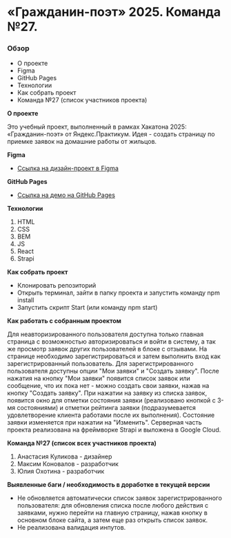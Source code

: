 # «Гражданин-поэт» 2025. Команда №27.

### Обзор

* О проекте
* Figma
* GitHub Pages
* Технологии
* Как собрать проект
* Команда №27 (список участников проекта)

**О проекте**

Это учебный проект, выполненный в рамках Хакатона 2025: «Гражданин-поэт» от Яндекс.Практикум. Идея - создать страницу по приемке заявок на домашние работы от жильцов.

**Figma**

* [Ссылка на дизайн-проект в Figma](https://www.figma.com/file/UsgGVc0As9KDkLKfhRlzFV/%D0%93%D1%80%D0%B0%D0%B6%D0%B4%D0%B0%D0%BD%D0%B8%D0%BD-%D0%BF%D0%BE%D1%8D%D1%82)

**GitHub Pages**

* [Ссылка на демо на GitHub Pages](https://konovaly4.github.io/profi-2025/)

**Технологии**

1. HTML
2. CSS
3. BEM
4. JS
5. React
6. Strapi

**Как собрать проект**

* Клонировать репозиторий
* Открыть терминал, зайти в папку проекта и запустить команду npm install
* Запустить скрипт Start (или команду npm start)

**Как работать с собранным проектом**

Для неавторизированного пользователя доступна только главная страница с возможностью авторизироваться и войти в систему, а так же просмотр заявок других пользователей в блоке с отзывами.
На странице необходимо зарегистрироваться и затем выполнить вход как зарегистрированный пользователь. Для зарегистрированного
пользователя доступны опции "Мои заявки" и "Создать заявку". После нажатия на кнопку "Мои заявки" появится список заявок или сообщение, что их пока нет - можно создать свои заявки, нажав на кнопку "Создать заявку".
При нажатии на заявку из списка заявок, появится окно для отметки состояния заявки (реализовано кнопкой с 3-мя состояниями) и отметки рейтинга заявки (подразумевается удовлетворение клиента работами после их выполнения). Состояние заявки изменяется при нажатии на "Изменить".
Серверная часть проекта реализована на фреймворке Strapi и выложена в Google Cloud. 

**Команда №27 (список всех участников проекта)**

1. Анастасия Куликова - дизайнер
2. Максим Коновалов - разработчик
3. Юлия Охотина - разработчик

**Выявленные баги / необходимость в доработке в текущей версии**

* Не обновляется автоматически список заявок зарегистрированного пользователя: для обновления списка после любого действия с заявками, нужно перейти на главную страницу, нажав кнопку в основном блоке сайта, а затем еще раз открыть список заявок.
* Не реализована валидация инпутов.
